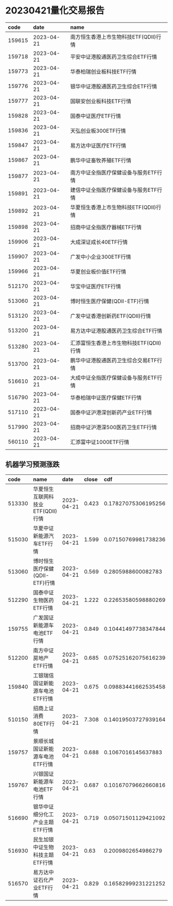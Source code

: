 # 20230421量化交易报告
 | code | date | name | 
 | :----- | :----- | :----- | 
 | 159615 | 2023-04-21 | 南方恒生香港上市生物科技ETF(QDII)行情 | 
 | 159718 | 2023-04-21 | 平安中证港股通医药卫生综合ETF行情 | 
 | 159773 | 2023-04-21 | 华泰柏瑞创业板科技ETF行情 | 
 | 159776 | 2023-04-21 | 银华中证港股通医药卫生综合ETF行情 | 
 | 159777 | 2023-04-21 | 国联安创业板科技ETF行情 | 
 | 159828 | 2023-04-21 | 国泰中证医疗ETF行情 | 
 | 159836 | 2023-04-21 | 天弘创业板300ETF行情 | 
 | 159847 | 2023-04-21 | 易方达中证医疗ETF行情 | 
 | 159867 | 2023-04-21 | 鹏华中证畜牧养殖ETF行情 | 
 | 159877 | 2023-04-21 | 南方中证全指医疗保健设备与服务ETF行情 | 
 | 159891 | 2023-04-21 | 建信中证全指医疗保健设备与服务ETF行情 | 
 | 159892 | 2023-04-21 | 华夏恒生香港上市生物科技ETF(QDII)行情 | 
 | 159898 | 2023-04-21 | 招商中证全指医疗器械ETF行情 | 
 | 159906 | 2023-04-21 | 大成深证成长40ETF行情 | 
 | 159907 | 2023-04-21 | 广发中小企业300ETF行情 | 
 | 159966 | 2023-04-21 | 华夏创业板价值ETF行情 | 
 | 512170 | 2023-04-21 | 华宝中证医疗ETF行情 | 
 | 513060 | 2023-04-21 | 博时恒生医疗保健(QDII-ETF)行情 | 
 | 513120 | 2023-04-21 | 广发中证香港创新药ETF(QDII)行情 | 
 | 513200 | 2023-04-21 | 易方达中证港股通医药卫生综合ETF行情 | 
 | 513280 | 2023-04-21 | 汇添富恒生香港上市生物科技ETF(QDII)行情 | 
 | 513700 | 2023-04-21 | 鹏华中证港股通医药卫生综合交易ETF行情 | 
 | 516610 | 2023-04-21 | 大成中证全指医疗保健设备与服务ETF行情 | 
 | 516790 | 2023-04-21 | 华泰柏瑞中证医疗保健ETF行情 | 
 | 517110 | 2023-04-21 | 国泰中证沪港深创新药产业ETF行情 | 
 | 517990 | 2023-04-21 | 招商中证沪港深500医药卫生ETF行情 | 
 | 560110 | 2023-04-21 | 汇添富中证1000ETF行情 | 

## 机器学习预测涨跌
 | code | name | date | close | cdf | y_pred | y_pred_prob | scale | 
 | :----- | :----- | :----- | :----- | :----- | :----- | :----- | :----- | 
 | 513330 | 华夏恒生互联网科技业ETF(QDII)行情 | 2023-04-21 | 0.423 | 0.17827075306195256 | 1 | 0.9250240443311798 | 294.43 | 
 | 515030 | 华夏中证新能源汽车ETF行情 | 2023-04-21 | 1.599 | 0.07150769981738236 | 1 | 0.9124451829283441 | 116.54 | 
 | 513060 | 博时恒生医疗保健(QDII-ETF)行情 | 2023-04-21 | 0.569 | 0.2805988600082783 | 1 | 0.964704484315212 | 69.51 | 
 | 512290 | 国泰中证生物医药ETF行情 | 2023-04-21 | 1.222 | 0.22653580598880269 | 1 | 0.9228621295954446 | 39.53 | 
 | 159755 | 广发国证新能源车电池ETF行情 | 2023-04-21 | 0.849 | 0.10441497738347844 | 1 | 0.9621430901769963 | 38.03 | 
 | 512200 | 南方中证房地产ETF行情 | 2023-04-21 | 0.685 | 0.07525162075616239 | 1 | 0.9213397822992097 | 34.5 | 
 | 159840 | 工银瑞信国证新能源车电池ETF行情 | 2023-04-21 | 0.675 | 0.09883441662535458 | 1 | 0.9094228662056277 | 12.65 | 
 | 510150 | 招商上证消费80ETF行情 | 2023-04-21 | 7.308 | 0.14019503727939164 | 1 | 0.9125696662555606 | 11.48 | 
 | 159757 | 景顺长城国证新能源车电池ETF行情 | 2023-04-21 | 0.688 | 0.1067016145637883 | 1 | 0.9586398596205009 | 5.32 | 
 | 159767 | 兴银国证新能源车电池ETF行情 | 2023-04-21 | 0.687 | 0.10167079662660816 | 1 | 0.9236671270134377 | 1.23 | 
 | 516690 | 银华中证细分化工产业主题ETF行情 | 2023-04-21 | 0.719 | 0.05071501129421092 | 1 | 0.9160669597499431 | 0.54 | 
 | 516930 | 民生加银中证生物科技主题ETF行情 | 2023-04-21 | 0.63 | 0.2009802654986279 | 1 | 0.9338843720674508 | 0.54 | 
 | 516570 | 易方达中证石化产业ETF行情 | 2023-04-21 | 0.829 | 0.16582999231221252 | 1 | 0.9096410788110368 | 0.37 | 
